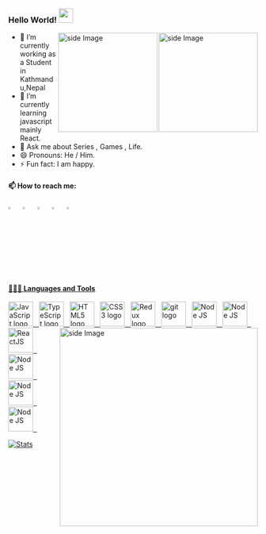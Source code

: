   ### Hello World!  <img src="https://github.com/sciencepal/sciencepal/blob/master/assets/Hi.gif" width="29px">
  
  
<img src="https://github.com/sciencepal/sciencepal/blob/master/assets/life_balance.gif" alt="side Image" align="right" width="200" height="auto" />
<img src="https://media1.giphy.com/media/yYSSBtDgbbRzq/giphy.gif?cid=ecf05e47zsgva8rc4eztw0uq8feru7l0u4fmbw3h9p1w7a8d&rid=giphy.gif&ct=g" alt="side Image" align="right" width="200" height="auto" />


  
  - 🔭 I’m currently working as a Student in Kathmandu,Nepal
  - 🌱 I’m currently learning javascript mainly React.
  - 💬 Ask me about Series , Games , Life.
  - 😄 Pronouns: He / Him.
  - ⚡ Fun fact: I am happy.
  
  #### 📫 How to reach me:
  
 [<img src="https://github.com/sciencepal/sciencepal/blob/master/assets/discord-round.svg" width="3.5%"/>](https://discord.com/users/585843567596142612)  &nbsp; [<img src="https://img.icons8.com/color/48/000000/linkedin.png" width="3.5%"/>](https://www.linkedin.com/in/sudan-shakya-2bb526198/) &nbsp; [<img src="https://img.icons8.com/fluent/48/000000/facebook-new.png" width="3.5%"/>](https://www.facebook.com/sudan.shakya.14)  &nbsp; [<img src="https://img.icons8.com/fluent/48/000000/instagram-new.png" width="3.5%"/>](https://www.instagram.com/sudan.shakya/)  &nbsp; <a href="sudanshakya08@gmail.com"> <img src="https://img.icons8.com/fluent/48/000000/gmail.png" width="3.5%"/>
  
  #### 👨🏻‍💻 Languages and Tools <br />
  <div>
<img src="https://upload.wikimedia.org/wikipedia/commons/6/6a/JavaScript-logo.png" alt="JavaScript logo" title="JavaScript" height="50" />
&nbsp;
    
<img src="https://upload.wikimedia.org/wikipedia/commons/thumb/4/4c/Typescript_logo_2020.svg/2048px-Typescript_logo_2020.svg.png" alt="TypeScript logo" title="TypeScript" height="50" />
&nbsp;
<img src="https://upload.wikimedia.org/wikipedia/commons/thumb/6/61/HTML5_logo_and_wordmark.svg/640px-HTML5_logo_and_wordmark.svg.png" alt="HTML5 logo" title="HTML5" height="50" />
&nbsp;
<img src="https://encrypted-tbn0.gstatic.com/images?q=tbn:ANd9GcRiqJx8qEnnn3XkZWIB3CyAJbxl1VF-0xJHJ38Vkcih&s" alt="CSS3 logo" title="CSS3" height="50" />
&nbsp;

<img src="https://media.tenor.com/y1PhOGKBEiYAAAAC/fbi-teleport.gif" alt="side Image" align="right" width="400" height="auto" />
<img src="https://encrypted-tbn0.gstatic.com/images?q=tbn:ANd9GcRAJydttjGrsjEA9MdoG5Blq-2Hh6X9c1lxRNFAztASqg&s" alt="Redux logo" title="Redux" height="50" />
&nbsp;

<img src="https://encrypted-tbn0.gstatic.com/images?q=tbn:ANd9GcRai7FHmPIcak9onJ3ZW1QFgtsi7WRgO4mTVGPOaIW7hQ&s" alt="git logo" title="git" height="50" />
&nbsp;

<img src="https://upload.wikimedia.org/wikipedia/commons/thumb/d/d9/Node.js_logo.svg/1200px-Node.js_logo.svg.png" alt="Node JS" title="NodeJS" height="50" />
&nbsp;
<img src="https://cdn-media-1.freecodecamp.org/images/0*CPTNvq87xG-sUGdx.png" alt="Node JS" title="NodeJS" height="50" />
&nbsp;
<img src="https://repository-images.githubusercontent.com/37153337/9d0a6780-394a-11eb-9fd1-6296a684b124" alt="ReactJS" title="NodeJS" height="50" />
&nbsp;

<img src="https://upload.wikimedia.org/wikipedia/en/thumb/3/30/Java_programming_language_logo.svg/1200px-Java_programming_language_logo.svg.png" alt="Node JS" title="NodeJS" height="50" />
&nbsp;
<img src="https://1000logos.net/wp-content/uploads/2020/08/MongoDB-Logo.jpg" alt="Node JS" title="NodeJS" height="50" />
&nbsp;
<img src="https://upload.wikimedia.org/wikipedia/commons/thumb/c/c3/Python-logo-notext.svg/1869px-Python-logo-notext.svg.png" alt="Node JS" title="NodeJS" height="50" />
&nbsp;


</div>

  
  [![Stats](https://github-readme-stats.vercel.app/api?username=sudan08&show_icons=true&theme=radical)](https://github-readme-stats.vercel.app/api?username=sudan08&show_icons=true&theme=radical)


  
